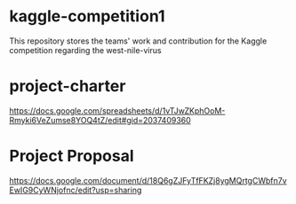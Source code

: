 # kaggle-competition1
This repository stores the teams' work and contribution for the Kaggle competition regarding the west-nile-virus


# project-charter
https://docs.google.com/spreadsheets/d/1vTJwZKphOoM-Rmyki6VeZumse8YOQ4tZ/edit#gid=2037409360

# Project Proposal
https://docs.google.com/document/d/18Q6gZJFyTfFKZj8ygMQrtgCWbfn7vEwIG9CyWNjofnc/edit?usp=sharing
